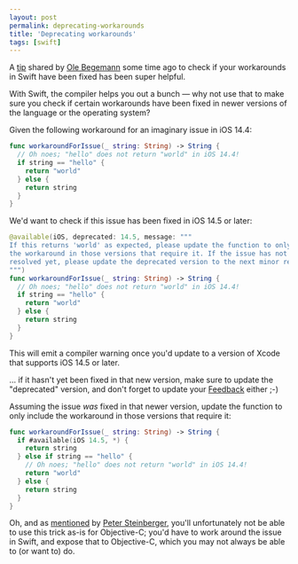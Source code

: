 ```yaml
---
layout: post
permalink: deprecating-workarounds
title: 'Deprecating workarounds'
tags: [swift]
---
```


A [tip](https://twitter.com/olebegemann) shared by
[Ole Begemann](https://twitter.com/olebegemann/status/1294583027583123458) some
time ago to check if your workarounds in Swift have been fixed has been super
helpful.

With Swift, the compiler helps you out a bunch — why not use that to make sure
you check if certain workarounds have been fixed in newer versions of the
language or the operating system?

Given the following workaround for an imaginary issue in iOS 14.4:

```swift
func workaroundForIssue(_ string: String) -> String {
  // Oh noes; "hello" does not return "world" in iOS 14.4!
  if string == "hello" {
    return "world"
  } else {
    return string
  }
}
```

We'd want to check if this issue has been fixed in iOS 14.5 or later:

```swift
@available(iOS, deprecated: 14.5, message: """
If this returns 'world' as expected, please update the function to only include
the workaround in those versions that require it. If the issue has not been
resolved yet, please update the deprecated version to the next minor release.
""")
func workaroundForIssue(_ string: String) -> String {
  // Oh noes; "hello" does not return "world" in iOS 14.4!
  if string == "hello" {
    return "world"
  } else {
    return string
  }
}
```

This will emit a compiler warning once you'd update to a version of Xcode that
supports iOS 14.5 or later.

... if it hasn't yet been fixed in that new version, make sure to update the
"deprecated" version, and don't forget to update your
[Feedback](https://feedbackassistant.apple.com) either ;-)

Assuming the issue _was_ fixed in that newer version, update the function to
only include the workaround in those versions that require it:

```swift
func workaroundForIssue(_ string: String) -> String {
  if #available(iOS 14.5, *) {
    return string
  } else if string == "hello" {
    // Oh noes; "hello" does not return "world" in iOS 14.4!
    return "world"
  } else {
    return string
  }
}
```

Oh, and as [mentioned](https://twitter.com/steipete/status/1397126874116014082)
by [Peter Steinberger](https://twitter.com/steipete), you'll unfortunately not
be able to use this trick as-is for Objective-C; you'd have to work around the
issue in Swift, and expose that to Objective-C, which you may not always be
able to (or want to) do.
